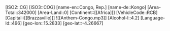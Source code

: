 ﻿---
location: [-4.26667,15.2833]
type: Country
tags:
  - geo/Country

SpocWebEntityId: 26864
isDeleted: false
confidential: public

---
[ISO2::CG]
[ISO3::COG]
[name-en::Congo, Rep.]
[name-de::Kongo]
[Area-Total::342000]
[Area-Land::0]
[Continent::[[Africa]]]
[VehicleCode::RCB]
[Capital::[[Brazzaville]]]
![[Anthem-Congo.mp3]]
[Alcohol-l::4.2]
[Language-Id::496]
[geo-lon::15.2833]
[geo-lat::-4.26667]

